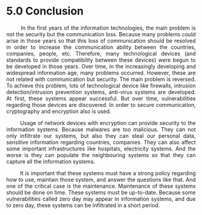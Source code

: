 # 5.0 Conclusion

<p style="text-align: justify;">&nbsp;&nbsp;&nbsp;&nbsp;&nbsp;&nbsp;&nbsp;&nbsp;In the first years of the information technologies, the main problem is not the security but the communication loss. Because many problems could arise in those years so that this loss of communication should be resolved in order to increase the communication ability between the countries, companies, people, etc. Therefore, many technological devices (and standards to provide compatibility between these devices) were begun to be developed in those years. Over time, in the increasingly developing and widespread information age, many problems occurred. However, these are not related with communication but security. The main problem is reversed. To achieve this problem, lots of technological device like firewalls, intrusion detection/intrusion prevention systems, anti-virus systems are developed. At first, these systems appear successful. But over time, vulnerabilities regarding those devices are discovered. In order to secure communication, cryptography and encryption also is used.</p>

<p style="text-align: justify;">&nbsp;&nbsp;&nbsp;&nbsp;&nbsp;&nbsp;&nbsp;&nbsp;Usage of network devices with encryption can provide security to the information systems. Because malwares are too malicious. They can not only infiltrate our systems, but also they can steal our personal data, sensitive information regarding countries, companies. They can also affect some important infrastructures like hospitals, electricity systems. And the worse is they can populate the neighbouring systems so that they can capture all the information systems.</p>

<p style="text-align: justify;">&nbsp;&nbsp;&nbsp;&nbsp;&nbsp;&nbsp;&nbsp;&nbsp;It is important that these systems must have a strong policy regarding how to use, maintain those system, and answer the questions like that. And one of the critical case is the maintenance. Maintenance of these systems should be done on time. These systems must be up-to-date. Because some vulnerabilities called zero day may appear in information systems, and due to zero day, these systems can be infiltrated in a short period.</p>
